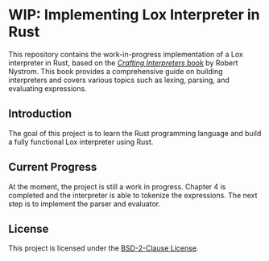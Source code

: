 # WIP: Implementing Lox Interpreter in Rust

This repository contains the work-in-progress implementation of a Lox interpreter in Rust, based on the
[*Crafting Interpreters* book](https://craftinginterpreters.com/) by Robert Nystrom. This book provides a comprehensive
guide on building interpreters and covers various topics such as lexing, parsing, and evaluating expressions.

## Introduction

The goal of this project is to learn the Rust programming language and build a fully functional Lox interpreter using Rust.

## Current Progress

At the moment, the project is still a work in progress. Chapter 4 is completed and the interpreter is able to tokenize
the expressions. The next step is to implement the parser and evaluator.

## License

This project is licensed under the [BSD-2-Clause License](LICENSE).
